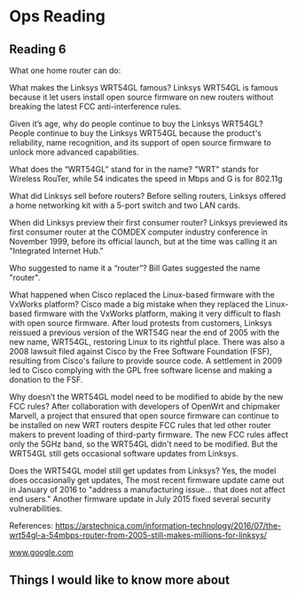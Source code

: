 # Ops Reading

## Reading 6

What one home router can do:


What makes the Linksys WRT54GL famous? Linksys WRT54GL is famous because it let users install open source firmware on new routers without breaking the latest FCC anti-interference rules. 

Given it’s age, why do people continue to buy the Linksys WRT54GL? People continue to buy the Linksys WRT54GL because the product's reliability, name recognition, and its support of open source firmware to unlock more advanced capabilities.

What does the “WRT54GL” stand for in the name? "WRT" stands for Wireless RouTer,  while 54 indicates the speed in Mbps and G is for 802.11g

What did Linksys sell before routers?  Before selling routers, Linksys offered a home networking kit with a 5-port switch and two LAN cards.

When did Linksys preview their first consumer router? Linksys previewed its first consumer router at the COMDEX computer industry conference in November 1999, before its official launch, but at the time was calling it an "Integrated Internet Hub."

Who suggested to name it a “router”? Bill Gates suggested the name "router".

What happened when Cisco replaced the Linux-based firmware with the VxWorks platform? Cisco made a big mistake when they replaced the Linux-based firmware with the VxWorks platform, making it very difficult to flash with open source firmware. After loud protests from customers, Linksys reissued a previous version of the WRT54G near the end of 2005 with the new name, WRT54GL, restoring Linux to its rightful place. There was also a 2008 lawsuit filed against Cisco by the Free Software Foundation (FSF), resulting from Cisco's failure to provide source code. A settlement in 2009 led to Cisco complying with the GPL free software license and making a donation to the FSF.

Why doesn’t the WRT54GL model need to be modified to abide by the new FCC rules? After collaboration with developers of OpenWrt and chipmaker Marvell, a project that  ensured that open source firmware can continue to be installed on new WRT routers despite FCC rules that led other router makers to prevent loading of third-party firmware. The new FCC rules affect only the 5GHz band, so the WRT54GL didn't need to be modified. But the WRT54GL still gets occasional software updates from Linksys.

Does the WRT54GL model still get updates from Linksys? Yes, the model does occasionally get updates, The most recent firmware update came out in January of 2016 to "address a manufacturing issue... that does not affect end users." Another firmware update in July 2015 fixed several security vulnerabilities. 

References:
https://arstechnica.com/information-technology/2016/07/the-wrt54gl-a-54mbps-router-from-2005-still-makes-millions-for-linksys/

www.google.com

## Things I would like to know more about 
